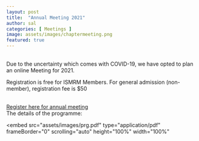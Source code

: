 ```yaml
---
layout: post
title:  "Annual Meeting 2021"
author: sal
categories: [ Meetings ]
image: assets/images/chaptermeeting.png
featured: true
---
```



<br>
Due to the uncertainty which comes with COVID-19, we have opted to plan an online Meeting for 2021. 
<br>

Registration is free for ISMRM Members.
For general admission (non-member), registration fee is $50

<br>
<a href="https://www.eventbrite.com.au/e/ismrm-anz-annual-meeting-2021-tickets-194872267197">Register here for annual meeting </a>


<br>
The details of the programme:

<embed
    src="assets/images/prg.pdf"
    type="application/pdf"
    frameBorder="0"
    scrolling="auto"
    height="100%"
    width="100%"
></embed>


